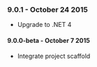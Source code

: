 ### 9.0.1 - October 24 2015
* Upgrade to .NET 4

#### 9.0.0-beta - October 7 2015
* Integrate project scaffold 
